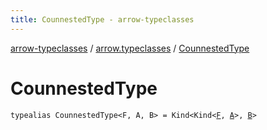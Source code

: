 ```yaml
---
title: CounnestedType - arrow-typeclasses
---
```


[arrow-typeclasses](../index.html) / [arrow.typeclasses](index.html) / [CounnestedType](./-counnested-type.html)

# CounnestedType

`typealias CounnestedType<F, A, B> = Kind<Kind<`[`F`](-counnested-type.html#F)`, `[`A`](-counnested-type.html#A)`>, `[`B`](-counnested-type.html#B)`>`